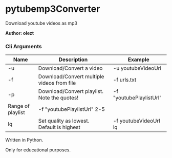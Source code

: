 # pytubemp3Converter
Download youtube videos as mp3

**Author: olezt**

### Cli Arguments
Name   |   Description   |   Example
------------ | ------------- | -------------
-u 	  |  Download/Convert a video | -u youtubeVideoUrl
-f   |  Download/Convert multiple videos from file | -f urls.txt
-p   |  Download/Convert playlist. Note the quotes! | -f "youtubePlaylistUrl"
   |  Range of playlist | -f "youtubePlaylistUrl" 2-5
lq   |  Set quality as lowest. Default is highest | -f youtubeVideoUrl lq

Written in Python.<br>

Only for educational purposes.<br>